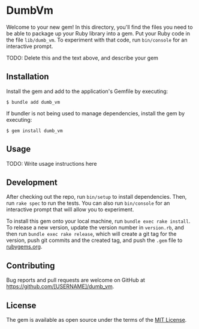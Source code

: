 # DumbVm

Welcome to your new gem! In this directory, you'll find the files you need to be able to package up your Ruby library into a gem. Put your Ruby code in the file `lib/dumb_vm`. To experiment with that code, run `bin/console` for an interactive prompt.

TODO: Delete this and the text above, and describe your gem

## Installation

Install the gem and add to the application's Gemfile by executing:

    $ bundle add dumb_vm

If bundler is not being used to manage dependencies, install the gem by executing:

    $ gem install dumb_vm

## Usage

TODO: Write usage instructions here

## Development

After checking out the repo, run `bin/setup` to install dependencies. Then, run `rake spec` to run the tests. You can also run `bin/console` for an interactive prompt that will allow you to experiment.

To install this gem onto your local machine, run `bundle exec rake install`. To release a new version, update the version number in `version.rb`, and then run `bundle exec rake release`, which will create a git tag for the version, push git commits and the created tag, and push the `.gem` file to [rubygems.org](https://rubygems.org).

## Contributing

Bug reports and pull requests are welcome on GitHub at https://github.com/[USERNAME]/dumb_vm.

## License

The gem is available as open source under the terms of the [MIT License](https://opensource.org/licenses/MIT).
